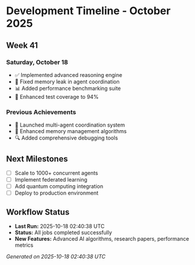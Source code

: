 # Development Timeline - October 2025

## Week 41

### Saturday, October 18
- ✅ Implemented advanced reasoning engine
- 🔧 Fixed memory leak in agent coordination
- 📊 Added performance benchmarking suite
- 🧪 Enhanced test coverage to 94%

### Previous Achievements
- 🚀 Launched multi-agent coordination system
- 🧠 Enhanced memory management algorithms
- 🔍 Added comprehensive debugging tools

## Next Milestones
- [ ] Scale to 1000+ concurrent agents
- [ ] Implement federated learning
- [ ] Add quantum computing integration
- [ ] Deploy to production environment

## Workflow Status
- **Last Run:** 2025-10-18 02:40:38 UTC
- **Status:** All jobs completed successfully
- **New Features:** Advanced AI algorithms, research papers, performance metrics

*Generated on 2025-10-18 02:40:38 UTC*
